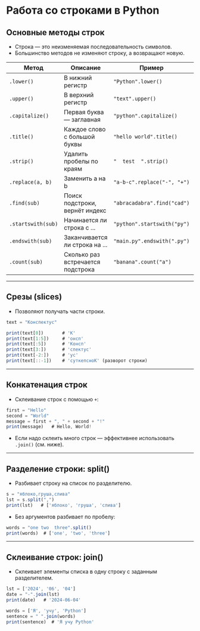 # Работа со строками в Python

## Основные методы строк

- Строка — это неизменяемая последовательность символов.
- Большинство методов не изменяют строку, а возвращают новую.

| Метод              | Описание                          | Пример                      | Результат       |
| ------------------ | --------------------------------- | --------------------------- | --------------- |
| `.lower()`         | В нижний регистр                  | `"Python".lower()`          | `"python"`      |
| `.upper()`         | В верхний регистр                 | `"text".upper()`            | `"TEXT"`        |
| `.capitalize()`    | Первая буква — заглавная          | `"python".capitalize()`     | `"Python"`      |
| `.title()`         | Каждое слово с большой буквы      | `"hello world".title()`     | `"Hello World"` |
| `.strip()`         | Удалить пробелы по краям          | `"  test  ".strip()`        | `"test"`        |
| `.replace(a, b)`   | Заменить a на b                   | `"a-b-c".replace("-", "+")` | `"a+b+c"`       |
| `.find(sub)`       | Поиск подстроки, вернёт индекс    | `"abracadabra".find("cad")` | `4`             |
| `.startswith(sub)` | Начинается ли строка с ...        | `"python".startswith("py")` | `True`          |
| `.endswith(sub)`   | Заканчивается ли строка на ...    | `"main.py".endswith(".py")` | `True`          |
| `.count(sub)`      | Сколько раз встречается подстрока | `"banana".count("a")`       | `3`             |

---

## Срезы (slices)

- Позволяют получать части строки.

```jsx
text = "Конспектус"

print(text[0])       # 'К'
print(text[1:5])     # 'онсп'
print(text[:5])      # 'Консп'
print(text[3:])      # 'спектус'
print(text[-2:])     # 'ус'
print(text[::-1])    # 'суткепсноК' (разворот строки)
```

---

## Конкатенация строк

- Склеивание строк с помощью `+`:

```jsx
first = "Hello"
second = "World"
message = first + ", " + second + "!"
print(message)   # Hello, World!
```

- Если надо склеить много строк — эффективнее использовать `.join()` (см. ниже).

---

## Разделение строки: split()

- Разбивает строку на список по разделителю.

```jsx
s = "яблоко,груша,слива"
lst = s.split(",")
print(lst)   # ['яблоко', 'груша', 'слива']
```

- Без аргументов разбивает по пробелу:

```jsx
words = "one two  three".split()
print(words)  # ['one', 'two', 'three']
```

---

## Склеивание строк: join()

- Склеивает элементы списка в одну строку с заданным разделителем.

```jsx
lst = ['2024', '06', '04']
date = "-".join(lst)
print(date)   # '2024-06-04'
```

```jsx
words = ['Я', 'учу', 'Python']
sentence = " ".join(words)
print(sentence)  # 'Я учу Python'
```
